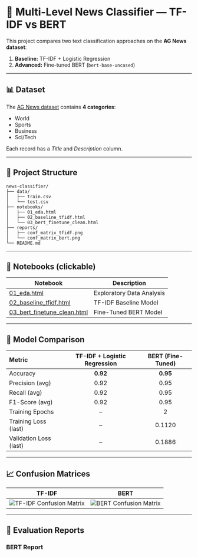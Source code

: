 # 📰 Multi-Level News Classifier — TF-IDF vs BERT

This project compares two text classification approaches on the **AG News dataset**:
1. **Baseline:** TF-IDF + Logistic Regression  
2. **Advanced:** Fine-tuned BERT (`bert-base-uncased`)  

---

## 📊 Dataset
The [AG News dataset](https://www.kaggle.com/datasets/amananandrai/ag-news-classification-dataset) contains **4 categories**:
- World  
- Sports  
- Business  
- Sci/Tech  

Each record has a *Title* and *Description* column.

---

## 📁 Project Structure

```
news-classifier/
├── data/
│   ├── train.csv
│   └── test.csv
├── notebooks/
│   ├── 01_eda.html
│   ├── 02_baseline_tfidf.html
│   └── 03_bert_finetune_clean.html
├── reports/
│   ├── conf_matrix_tfidf.png
│   └── conf_matrix_bert.png
└── README.md
```

---

## 📘 Notebooks (clickable)

| Notebook | Description |
|-----------|--------------|
| [01_eda.html](notebooks/01_eda.html) | Exploratory Data Analysis |
| [02_baseline_tfidf.html](notebooks/02_baseline_tfidf.html) | TF-IDF Baseline Model |
| [03_bert_finetune_clean.html](notebooks/03_bert_finetune_clean.html) | Fine-Tuned BERT Model |

---

## 🧠 Model Comparison

| Metric | TF-IDF + Logistic Regression | BERT (Fine-Tuned) |
|:-------|:-----------------------------:|:-----------------:|
| Accuracy | **0.92** | **0.95** |
| Precision (avg) | 0.92 | 0.95 |
| Recall (avg) | 0.92 | 0.95 |
| F1-Score (avg) | 0.92 | 0.95 |
| Training Epochs | – | 2 |
| Training Loss (last) | – | 0.1120 |
| Validation Loss (last) | – | 0.1886 |

---

## 📈 Confusion Matrices

| TF-IDF | BERT |
|:------:|:----:|
| ![TF-IDF Confusion Matrix](reports/conf_matrix_tfidf.png) | ![BERT Confusion Matrix](reports/conf_matrix_bert.png) |

---

## 🧩 Evaluation Reports

### BERT Report


